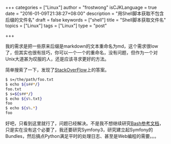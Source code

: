 +++
categories = ["Linux"]
author = "frostwong"
isCJKLanguage = true
date = "2016-01-09T21:38:27+08:00"
description = "用Shell脚本获取不包含后缀的文件名"
draft = false
keywords = ["shell"]
title = "Shell脚本获取文件名"
topics = ["Linux"]
tags = ["Linux"]
type = "post"

+++

我的需求是把一些原来后缀是markdown的文本重命名为md，这个需求很low了，但其实也很有技巧，你可以一个一个的重命名，没有问题，但作为一个对Unix大道甚为叹服的人，还是应该寻求更好的方法。

简单搜索了一下，发现了[StackOverFlow](https://stackoverflow.com/questions/2664740/extract-file-basename-without-path-and-extension-in-bash/2664746#2664746)上的答案。

```bash
$ s=/the/path/foo.txt
$ echo ${s##*/}
foo.txt
$ s=${s##*/}
$ echo ${s%.txt}
foo
$ echo ${s%.*}
foo
```

好吧，只看到这里就行了，问题已经解决。不是我不想继续研究[Bash参考文档](http://www.gnu.org/software/bash/manual/bashref.html#Shell-Parameter-Expansion)，只是实在没有这个必要了，我还要研究Symfony3，研究建立起Symfony的Bundles，然后搞点Python满足平时的处理日志、甚至是Web编程的需要。。。


